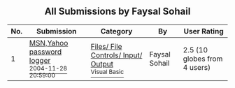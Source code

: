 ﻿<div align="center">

## All Submissions by Faysal Sohail

</div>

No.  | Submission | Category | By   | User Rating
---- | ---------- | -------- | ---- | -----------
1 | [MSN,Yahoo password logger<br /><sup>2004-11-28 20:59:00</sup>](https://github.com/Planet-Source-Code/faysal-sohail-msn-yahoo-password-logger__1-57580) | [Files/ File Controls/ Input/ Output<br /><sup>Visual Basic</sup>](../ByCategory/files-file-controls-input-output__1-3.md) | Faysal Sohail | 2.5 (10 globes from 4 users)
